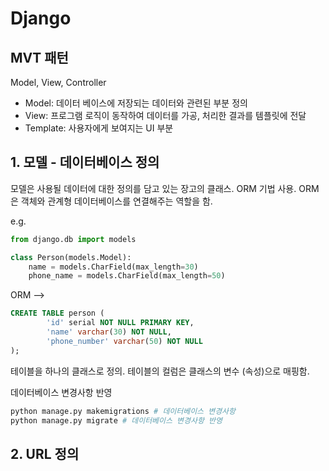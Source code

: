 # Django

## MVT 패턴

Model, View, Controller

- Model: 데이터 베이스에 저장되는 데이터와 관련된 부분 정의
- View: 프로그램 로직이 동작하여 데이터를 가공, 처리한 결과를 템플릿에 전달
- Template: 사용자에게 보여지는 UI 부분

## 1. 모델 - 데이터베이스 정의

모델은 사용될 데이터에 대한 정의를 담고 있는 장고의 클래스.
ORM 기법 사용. ORM은 객체와 관계형 데이터베이스를 연결해주는 역할을 함.

e.g.

```python
from django.db import models

class Person(models.Model):
    name = models.CharField(max_length=30)
    phone_name = models.CharField(max_length=50)
```

ORM -->

```sql
CREATE TABLE person (
        'id' serial NOT NULL PRIMARY KEY,
        'name' varchar(30) NOT NULL,
        'phone_number' varchar(50) NOT NULL 
);
```

테이블을 하나의 클래스로 정의.
테이블의 컬럼은 클래스의 변수 (속성)으로 매핑함.

데이터베이스 변경사항 반영

```python
python manage.py makemigrations # 데이터베이스 변경사항 
python manage.py migrate # 데이터베이스 변경사항 반영
```

## 2. URL 정의
